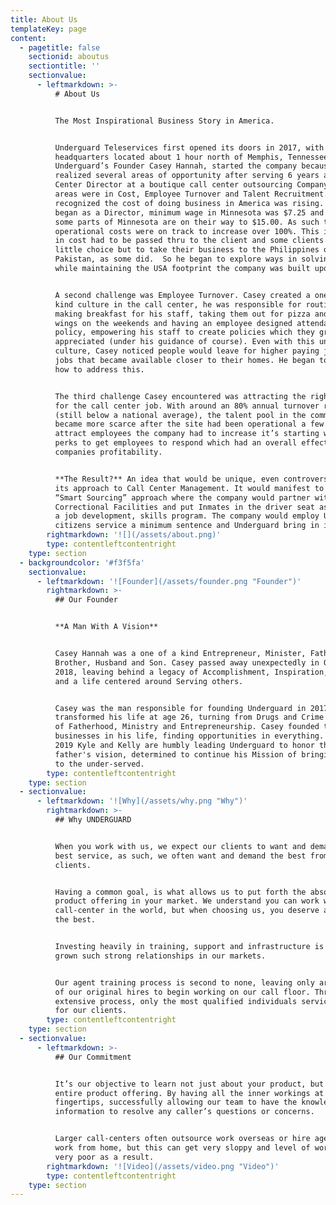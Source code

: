 ```yaml
---
title: About Us
templateKey: page
content:
  - pagetitle: false
    sectionid: aboutus
    sectiontitle: ''
    sectionvalue:
      - leftmarkdown: >-
          # About Us


          The Most Inspirational Business Story in America.


          Underguard Teleservices first opened its doors in 2017, with its
          headquarters located about 1 hour north of Memphis, Tennessee.
          Underguard’s Founder Casey Hannah, started the company because he
          realized several areas of opportunity after serving 6 years as a Call
          Center Director at a boutique call center outsourcing Company. Those
          areas were in Cost, Employee Turnover and Talent Recruitment. He
          recognized the cost of doing business in America was rising. When he
          began as a Director, minimum wage in Minnesota was $7.25 and in 2019
          some parts of Minnesota are on their way to $15.00. As such the
          operational costs were on track to increase over 100%. This increase
          in cost had to be passed thru to the client and some clients had
          little choice but to take their business to the Philippines or
          Pakistan, as some did.  So he began to explore ways in solving this
          while maintaining the USA footprint the company was built upon.


          A second challenge was Employee Turnover. Casey created a one of a
          kind culture in the call center, he was responsible for routinely
          making breakfast for his staff, taking them out for pizza and buffalo
          wings on the weekends and having an employee designed attendance
          policy, empowering his staff to create policies which they greatly
          appreciated (under his guidance of course). Even with this unique
          culture, Casey noticed people would leave for higher paying jobs or
          jobs that became available closer to their homes. He began to think of
          how to address this.


          The third challenge Casey encountered was attracting the right people
          for the call center job. With around an 80% annual turnover rate
          (still below a national average), the talent pool in the community
          became more scarce after the site had been operational a few years. To
          attract employees the company had to increase it’s starting wages and
          perks to get employees to respond which had an overall effect on the
          companies profitability.


          **The Result?** An idea that would be unique, even controversial in
          its approach to Call Center Management. It would manifest to the
          “Smart Sourcing” approach where the company would partner with
          Correctional Facilities and put Inmates in the driver seat as part of
          a job development, skills program. The company would employ US
          citizens service a minimum sentence and Underguard bring in its
        rightmarkdown: '![](/assets/about.png)'
        type: contentleftcontentright
    type: section
  - backgroundcolor: '#f3f5fa'
    sectionvalue:
      - leftmarkdown: '![Founder](/assets/founder.png "Founder")'
        rightmarkdown: >-
          ## Our Founder


          **A Man With A Vision**


          Casey Hannah was a one of a kind Entrepreneur, Minister, Father,
          Brother, Husband and Son. Casey passed away unexpectedly in October
          2018, leaving behind a legacy of Accomplishment, Inspiration, Kindness
          and a life centered around Serving others.


          Casey was the man responsible for founding Underguard in 2017. Casey
          transformed his life at age 26, turning from Drugs and Crime to a life
          of Fatherhood, Ministry and Entrepreneurship. Casey founded ten
          businesses in his life, finding opportunities in everything. As of
          2019 Kyle and Kelly are humbly leading Underguard to honor their
          father's vision, determined to continue his Mission of bringing Hope
          to the under-served.
        type: contentleftcontentright
    type: section
  - sectionvalue:
      - leftmarkdown: '![Why](/assets/why.png "Why")'
        rightmarkdown: >-
          ## Why UNDERGUARD


          When you work with us, we expect our clients to want and demand the
          best service, as such, we often want and demand the best from our
          clients. 


          Having a common goal, is what allows us to put forth the absolute best
          product offering in your market. We understand you can work with any
          call-center in the world, but when choosing us, you deserve and expect
          the best. 


          Investing heavily in training, support and infrastructure is why we’ve
          grown such strong relationships in our markets. 


          Our agent training process is second to none, leaving only around 30%
          of our original hires to begin working on our call floor. Through this
          extensive process, only the most qualified individuals service calls
          for our clients.
        type: contentleftcontentright
    type: section
  - sectionvalue:
      - leftmarkdown: >-
          ## Our Commitment


          It’s our objective to learn not just about your product, but your
          entire product offering. By having all the inner workings at our
          fingertips, successfully allowing our team to have the knowledge and
          information to resolve any caller’s questions or concerns. 


          Larger call-centers often outsource work overseas or hire agents to
          work from home, but this can get very sloppy and level of work quality
          very poor as a result.
        rightmarkdown: '![Video](/assets/video.png "Video")'
        type: contentleftcontentright
    type: section
---
```


